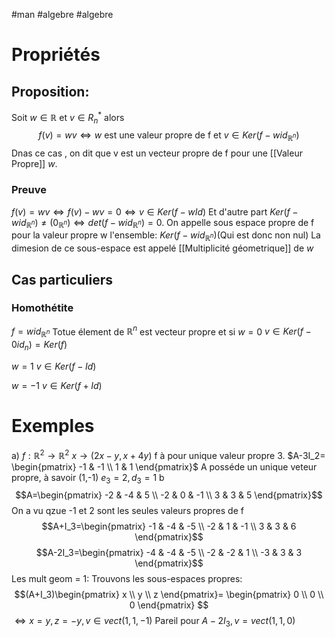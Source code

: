 #man #algebre #algebre 
# Propriétés

## Proposition:
Soit $w\in \mathbb{R}$ et $v \in R_n^*$
alors 
$$f(v) = wv \Leftrightarrow w \text{ est une valeur propre de f et }v\in Ker(f-wid_{\mathbb{R}^n})$$
Dnas ce cas , on dit que v est un vecteur propre de f pour une [[Valeur Propre]] $w$.
### Preuve
$f(v)= wv \Leftrightarrow f(v)-wv=0\Leftrightarrow v \in Ker(f-wId)$
Et d'autre part
$Ker(f-wid_{\mathbb{R}^n})\neq (0_{\mathbb{R}^n}) \Leftrightarrow det(f-wid_{\mathbb{R}^n})=0$.
On appelle sous espace propre de f pour la valeur propre w l'ensemble:
$Ker(f-wid_{\mathbb{R}^n})$(Qui est donc non nul)
La dimesion de ce sous-espace est appelé [[Multiplicité géometrique]] de $w$

## Cas particuliers
### Homothétite
$f = wid_{\mathbb{R}^n}$
Totue élement de $\mathbb{R}^n$ est vecteur propre et si 
$w=0$
$v \in Ker(f-0id_n) = Ker(f)$

$w=1$
$v \in Ker(f-Id)$

$w=-1$
$v \in Ker(f+Id)$
# Exemples
a) 
$f:\mathbb{R}^2\to \mathbb{R}^2$
$x \to (2x-y,x +4y)$
f à pour unique valeur propre 3.
$A-3I_2= \begin{pmatrix}
-1 & -1 \\
1 & 1
\end{pmatrix}$
A posséde un unique veteur propre, à savoir (1,-1)
$e_3=2, d_3=1$
b
$$A=\begin{pmatrix}
-2 & -4 & 5 \\
-2 & 0 & -1 \\
3 & 3 & 5
\end{pmatrix}$$
On a vu qzue -1 et 2 sont les seules valeurs propres de f
$$A+I_3=\begin{pmatrix}
-1 & -4 & -5 \\
-2 & 1 & -1 \\
3 & 3 & 6
\end{pmatrix}$$
$$A-2I_3=\begin{pmatrix}
-4 & -4 & -5 \\
-2 & -2 & 1 \\
-3 & 3 & 3
\end{pmatrix}$$
Les mult geom = 1: Trouvons les sous-espaces propres:
$$(A+I_3)\begin{pmatrix}
x \\
y \\
z
\end{pmatrix}=
\begin{pmatrix}
0 \\
0 \\
0
\end{pmatrix}
$$
$\Leftrightarrow x=y, z=-y, v\in vect(1,1,-1)$
Pareil pour $A-2I_3, v = vect(1,1,0)$